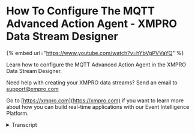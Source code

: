 # How To Configure The MQTT Advanced Action Agent - XMPRO Data Stream Designer
{% embed url="https://www.youtube.com/watch?v=hYbVgPVVaYQ" %}

Learn how to configure the MQTT Advanced Action Agent in the XMPRO Data Stream Designer. 

Need help with creating your XMPRO data streams? Send an email to support@xmpro.com 

Go to [https://xmpro.com](https://xmpro.com) if you want to learn more about how you can build real-time applications with our Event Intelligence Platform.
<details>
<summary>Transcript</summary>we are going to do here is look at how

this set up and configure the imputed

the advanced action agent this agent

allows you to pass data to a configured

in TTT system I already have a new event

simulator setup and configured which was

similar to sensor readings that can be

posted to MQTT I also have an event

printer set up and configured which will

help us see what the output data looks

like go to the tool box and search for

MQTT advanced you will find it under

action agents click on the agenda and

drag to the canvas connect the output

endpoint of the events simulator agent

to the input in point of the MQTT agent

and the upper endpoint of the MQTT agent

to the input end point of the event

printer agent no 34 name has been given

to the MQTT

agent to rename this agent pick on the

white space and start typing

click somewhere on the canvas and click

Save double-click on your MQTT agent

this is where you'll be configuring your

agent first make sure you using the

correct collection if not select a

little collection from the drop-down

next you need to add your broker host

name I'm going to use a public broker

if you'd like to use a dynamic topic

select the checkbox

then select a dynamic topic for example

if you choose temperature what's inside

temperature will be used as the topic

for this example I'm not going to use a

dynamic topic but I'm going to manually

specify that my topic name

next you need to set your board I'm

going to leave the default port as is if

needed specify your client ID then you

need to select your quality of service

which can be one of three options at

most once at least once or exactly once

I'm going to select at most once if you

need messages to be retained select the

check box a retained message is just a

normal in PTT message that has been

retained flag that is set to true the

broker will store the last message for a

specified topic if the Bursar's batch

option is selected this agent will

publish all messages it receives in one

batch in the form of an array for now

I'm going to leave this unchecked if you

need messages posted using a secure

Channel click the check box for this

example I'm going to leave this

unchecked if you'd like to use anonymous

authentication select the check box

otherwise specify a username and

password in this example I'm going to

use anonymous authentication if you'd

like to create an S at payload select

the checkbox

then add your nested pilot object

properties by selecting them from the

drop-down and clicking somewhere else on

the forum also specify an object field

name if you'd like to up it to be posted

as an array select the check box for

this example I'm just going to leave

this option as unchecked click apply

click Save

you ready to run the stream click on top

publish to view the live data click on

live view and select your vein printer

and click Save and give it a second

if you subscribe to the same topic in

MQTT FX that you subscribe to in data

stream designer you can see what the

outfit looks like
</details>